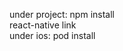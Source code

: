 under project:
npm install  
react-native link                                       
under ios:
pod install
